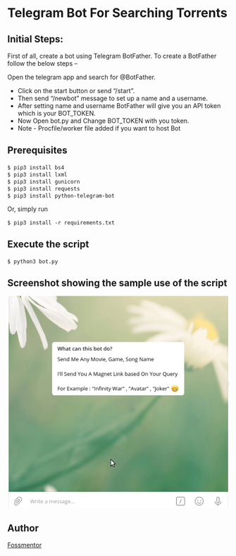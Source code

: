 # Telegram Bot For Searching Torrents 

## Initial Steps:
First of all, create a bot using Telegram BotFather. To create a BotFather follow the below steps –

Open the telegram app and search for @BotFather.
* Click on the start button or send “/start”.
* Then send “/newbot” message to set up a name and a username.
* After setting name and username BotFather will give you an API token which is your BOT_TOKEN.
* Now Open bot.py and Change BOT_TOKEN with you token.
* Note - Procfile/worker file added if you want to host Bot
## Prerequisites
```shell
$ pip3 install bs4
$ pip3 install lxml
$ pip3 install gunicorn
$ pip3 install requests
$ pip3 install python-telegram-bot
```

Or, simply run 
```shell
$ pip3 install -r requirements.txt
```

## Execute the script

```shell
$ python3 bot.py
```

## Screenshot showing the sample use of the script
![bot_tg](bot.gif)

## Author
[Fossmentor](https://github.com/fossmentorOfficial)